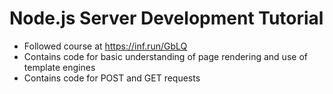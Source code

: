 # Node.js Server Development Tutorial
- Followed course at https://inf.run/GbLQ
- Contains code for basic understanding of page rendering and use of template engines
- Contains code for POST and GET requests